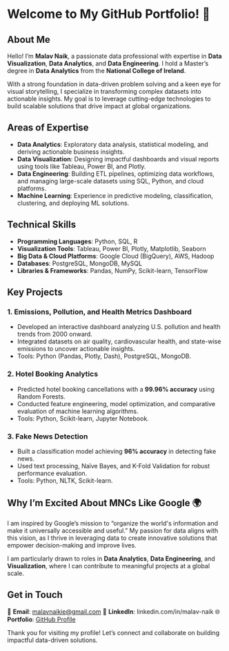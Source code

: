 # Welcome to My GitHub Portfolio! 👋  

## About Me  
Hello! I’m **Malav Naik**, a passionate data professional with expertise in **Data Visualization**, **Data Analytics**, and **Data Engineering**. I hold a Master’s degree in **Data Analytics** from the **National College of Ireland**.  

With a strong foundation in data-driven problem solving and a keen eye for visual storytelling, I specialize in transforming complex datasets into actionable insights. My goal is to leverage cutting-edge technologies to build scalable solutions that drive impact at global organizations.  

## Areas of Expertise  
- **Data Analytics**: Exploratory data analysis, statistical modeling, and deriving actionable business insights.  
- **Data Visualization**: Designing impactful dashboards and visual reports using tools like Tableau, Power BI, and Plotly.  
- **Data Engineering**: Building ETL pipelines, optimizing data workflows, and managing large-scale datasets using SQL, Python, and cloud platforms.  
- **Machine Learning**: Experience in predictive modeling, classification, clustering, and deploying ML solutions.  

## Technical Skills  
- **Programming Languages**: Python, SQL, R  
- **Visualization Tools**: Tableau, Power BI, Plotly, Matplotlib, Seaborn  
- **Big Data & Cloud Platforms**: Google Cloud (BigQuery), AWS, Hadoop  
- **Databases**: PostgreSQL, MongoDB, MySQL  
- **Libraries & Frameworks**: Pandas, NumPy, Scikit-learn, TensorFlow  

## Key Projects  
### 1. **Emissions, Pollution, and Health Metrics Dashboard**  
- Developed an interactive dashboard analyzing U.S. pollution and health trends from 2000 onward.  
- Integrated datasets on air quality, cardiovascular health, and state-wise emissions to uncover actionable insights.  
- Tools: Python (Pandas, Plotly, Dash), PostgreSQL, MongoDB.  

### 2. **Hotel Booking Analytics**  
- Predicted hotel booking cancellations with a **99.96% accuracy** using Random Forests.  
- Conducted feature engineering, model optimization, and comparative evaluation of machine learning algorithms.  
- Tools: Python, Scikit-learn, Jupyter Notebook.  

### 3. **Fake News Detection**  
- Built a classification model achieving **96% accuracy** in detecting fake news.  
- Used text processing, Naïve Bayes, and K-Fold Validation for robust performance evaluation.  
- Tools: Python, NLTK, Scikit-learn.  

## Why I’m Excited About MNCs Like Google 🌍  
I am inspired by Google’s mission to “organize the world's information and make it universally accessible and useful.” My passion for data aligns with this vision, as I thrive in leveraging data to create innovative solutions that empower decision-making and improve lives.  

I am particularly drawn to roles in **Data Analytics**, **Data Engineering**, and **Visualization**, where I can contribute to meaningful projects at a global scale.  

## Get in Touch  
📧 **Email**: malavnaikie@gmail.com 
💼 **LinkedIn**: linkedin.com/in/malav-naik
🌐 **Portfolio**: [GitHub Profile](#)  

Thank you for visiting my profile! Let’s connect and collaborate on building impactful data-driven solutions. 
